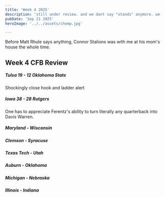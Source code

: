 ```yaml
---
title: 'Week 4 2025'
description: 'still under review. and we dont say "stands" anymore. we used to be a proper country.'
pubDate: 'Sep 21 2025'
heroImage: '../../assets/chomp.jpg'

---
```


Before Matt Rhule says anything, Connor Stalions was with me at his mom's house the whole time.

## Week 4 CFB Review

##### Tulsa 19 - 12 Oklahoma State

Shockingly close hook and ladder alert

##### Iowa 38 - 28 Rutgers

One has to appreciate Ferentz's ability to turn literally any quarterback into Davis Warren. 

##### Maryland - Wisconsin

##### Clemson - Syracuse

##### Texas Tech - Utah

##### Auburn - Oklahoma

##### Michigan - Nebraska

##### Illinois - Indiana

